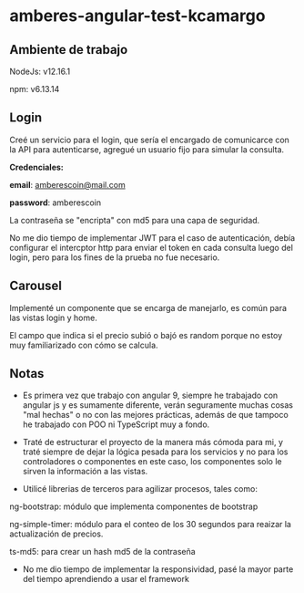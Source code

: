 # amberes-angular-test-kcamargo

## Ambiente de trabajo
NodeJs: v12.16.1

npm: v6.13.14

## Login
Creé un servicio para el login, que sería el encargado de comunicarce con la API para autenticarse, agregué un usuario fijo para simular la consulta.

**Credenciales:**

**email**: amberescoin@mail.com

**password**: amberescoin

La contraseña se "encripta" con md5 para una capa de seguridad.

No me dio tiempo de implementar JWT para el caso de autenticación, debía configurar el intercptor http para enviar el token en cada consulta luego del login, pero para los fines de la prueba no fue necesario.

## Carousel
Implementé un componente que se encarga de manejarlo, es común para las vistas login y home.

El campo que indica si el precio subió o bajó es random porque no estoy muy familiarizado con cómo se calcula.

## Notas
* Es primera vez que trabajo con angular 9, siempre he trabajado con angular js y es sumamente diferente, verán seguramente muchas cosas "mal hechas" o no con las mejores prácticas, además de que tampoco he trabajado con POO ni TypeScript muy a fondo.

* Traté de estructurar el proyecto de la manera más cómoda para mi, y traté siempre de dejar la lógica pesada para los servicios y no para los controladores o componentes en este caso, los componentes solo le sirven la información a las vistas.

* Utilicé librerias de terceros para agilizar procesos, tales como: 

 ng-bootstrap: módulo que implementa componentes de bootstrap
 
 ng-simple-timer: módulo para el conteo de los 30 segundos para reaizar la actualización de precios.
 
 ts-md5: para crear un hash md5 de la contraseña
 
 * No me dio tiempo de implementar la responsividad, pasé la mayor parte del tiempo aprendiendo a usar el framework
 
